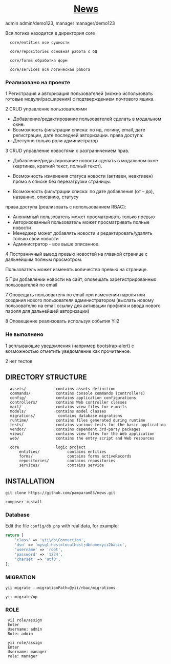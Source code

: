 <p align="center">
    <a href="http://news.pamdev.ru" target="_blank">
        <h1 align="center">News</h1>
    </a>    
    admin admin/demo123, manager manager/demo123
</p>

Вся логика находится в директория core

      core/entities все сущности 
    
      core/repositories основная работа с бД
    
      core/forms обработка форм
    
      core/services вся логическая работа


### Реализовано на проекте

1 Регистрация и авторизация пользователей (можно использовать готовые
модули/расширения) с подтверждением почтового ящика.

2 CRUD управление пользователями
- Добавление/редактирование пользователей сделать в модальном окне.
- Возможность фильтрации списка: по ид, логину, email, дате регистрации, дате последней
авторизации. 
права доступа:
- Доступно только роли администратор

3 CRUD управление новостями с разграничением прав.
- Добавление/редактирование новости сделать в модальном окне (картинка, краткий текст,
полный текст).

- Возможность изменения статуса новости (активен, неактивен) прямо в списке без
перезагрузки страницы.
- Возможность фильтрации списка: по дате добавления (от – до), названию, описанию,
статусу

права доступа (реализовать с использованием RBAC):
- Анонимный пользователь может просматривать только превью 
- Авторизованный пользователь может просматривать полные новости 
- Менеджер может добавлять новости и редактировать/удалять только свои новости
- Администратор - все выше описанное. 

4 Постраничный вывод превью новостей на главной странице с дальнейшим полным
просмотром. 

Пользователь может изменять количество превью на
странице.

5 При добавлении новости на сайт, оповещать зарегистрированных пользователей по email 

7 Оповещать пользователя по email при изменении пароля или создания нового
пользователя администратором (выслать новому пользователю на email ссылку для
активации профиля и ввода нового пароля для дальнейшей авторизации)

8 Оповещение реализовать используя события Yii2

### Не выполнено
1 всплывающие уведомления (например bootstrap-alert) с возможностью отметить
уведомление как прочитанное.

2 нет тестов


DIRECTORY STRUCTURE
-------------------

      assets/             contains assets definition
      commands/           contains console commands (controllers)
      config/             contains application configurations
      controllers/        contains Web controller classes
      mail/               contains view files for e-mails
      models/             contains model classes
      migrations/          contains database migrations
      runtime/            contains files generated during runtime
      tests/              contains various tests for the basic application
      vendor/             contains dependent 3rd-party packages
      views/              contains view files for the Web application
      web/                contains the entry script and Web resources
      
      core                logic project                     
          entities/            contains entities
          forms/               contains forms activeRecords
          repositories/        contains repositories
          services/            contains service 


INSTALLATION
------------

~~~
git clone https://github.com/pamparam83/news.git
~~~


~~~
composer install
~~~



### Database

Edit the file `config/db.php` with real data, for example:

```php
return [
    'class' => 'yii\db\Connection',
    'dsn' => 'mysql:host=localhost;dbname=yii2basic',
    'username' => 'root',
    'password' => '1234',
    'charset' => 'utf8',
];
```

### MIGRATION
~~~
yii migrate --migrationPath=@yii/rbac/migrations

yii migrate/up
~~~
### ROLE
~~~
 yii role/assign 
 Enter
 Username: admin
 Role: admin
 
 yii role/assign 
 Enter
 Username: manager
 role: manager
~~~